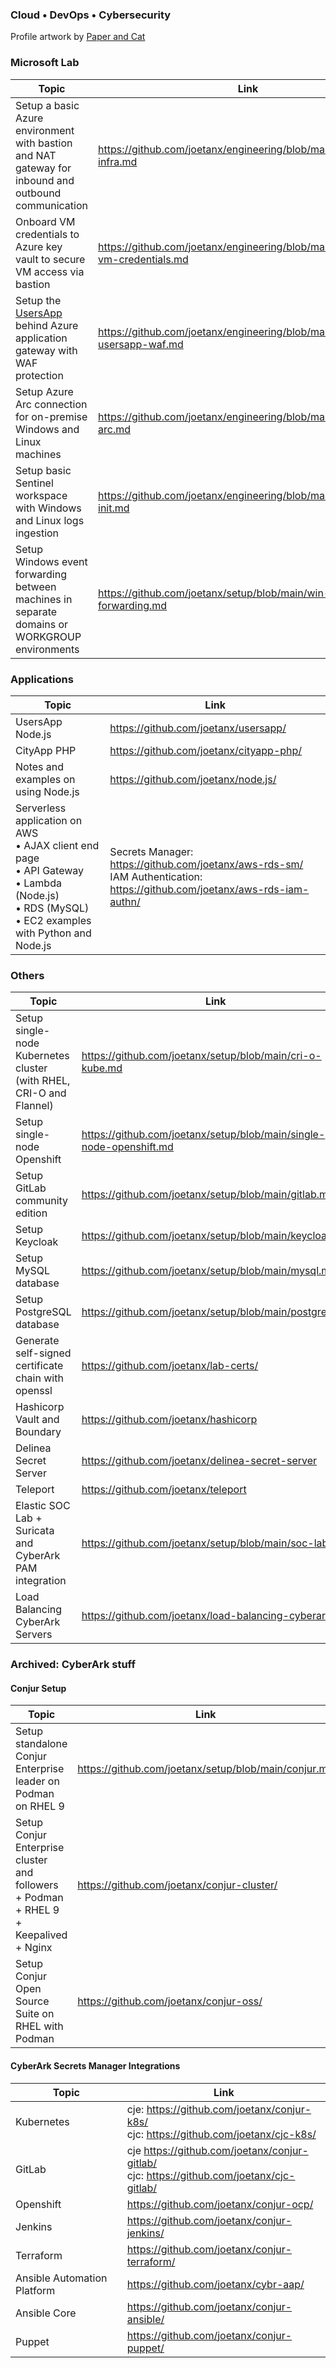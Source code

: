 ### Cloud • DevOps • Cybersecurity

Profile artwork by [Paper and Cat](https://www.instagram.com/paperandcat/)

### Microsoft Lab

|Topic|Link|
|---|---|
|Setup a basic Azure environment with bastion and NAT gateway for inbound and outbound communication|https://github.com/joetanx/engineering/blob/main/lab/basic-infra.md|
|Onboard VM credentials to Azure key vault to secure VM access via bastion|https://github.com/joetanx/engineering/blob/main/lab/akv-vm-credentials.md|
|Setup the [UsersApp](https://github.com/joetanx/usersapp/) behind Azure application gateway with WAF protection|https://github.com/joetanx/engineering/blob/main/lab/az-usersapp-waf.md|
|Setup Azure Arc connection for on-premise Windows and Linux machines|https://github.com/joetanx/engineering/blob/main/lab/az-arc.md|
|Setup basic Sentinel workspace with Windows and Linux logs ingestion|https://github.com/joetanx/engineering/blob/main/lab/sentinel-init.md|
|Setup Windows event forwarding between machines in separate domains or WORKGROUP environments|https://github.com/joetanx/setup/blob/main/win-event-forwarding.md|

### Applications

|Topic|Link|
|---|---|
|UsersApp Node.js|<https://github.com/joetanx/usersapp/>|
|CityApp PHP|<https://github.com/joetanx/cityapp-php/>|
|Notes and examples on using Node.js|<https://github.com/joetanx/node.js/>|
|Serverless application on AWS<br>• AJAX client end page<br>• API Gateway<br>• Lambda (Node.js)<br>• RDS (MySQL)<br>• EC2 examples with Python and Node.js|Secrets Manager: <https://github.com/joetanx/aws-rds-sm/><br>IAM Authentication: <https://github.com/joetanx/aws-rds-iam-authn/>|

### Others

|Topic|Link|
|---|---|
|Setup single-node Kubernetes cluster (with RHEL, CRI-O and Flannel)|<https://github.com/joetanx/setup/blob/main/cri-o-kube.md>|
|Setup single-node Openshift|<https://github.com/joetanx/setup/blob/main/single-node-openshift.md>|
|Setup GitLab community edition|<https://github.com/joetanx/setup/blob/main/gitlab.md>|
|Setup Keycloak|<https://github.com/joetanx/setup/blob/main/keycloak.md>|
|Setup MySQL database|<https://github.com/joetanx/setup/blob/main/mysql.md>|
|Setup PostgreSQL database|<https://github.com/joetanx/setup/blob/main/postgres.md>|
|Generate self-signed certificate chain with openssl|<https://github.com/joetanx/lab-certs/>|
|Hashicorp Vault and Boundary|<https://github.com/joetanx/hashicorp>|
|Delinea Secret Server|<https://github.com/joetanx/delinea-secret-server>|
|Teleport|<https://github.com/joetanx/teleport>|
|Elastic SOC Lab + Suricata and CyberArk PAM integration|<https://github.com/joetanx/setup/blob/main/soc-lab.md>|
|Load Balancing CyberArk Servers|<https://github.com/joetanx/load-balancing-cyberark/>|

### Archived: CyberArk stuff

#### Conjur Setup

|Topic|Link|
|---|---|
|Setup standalone Conjur Enterprise leader on Podman on RHEL 9|<https://github.com/joetanx/setup/blob/main/conjur.md>|
|Setup Conjur Enterprise cluster and followers + Podman + RHEL 9 + Keepalived + Nginx|<https://github.com/joetanx/conjur-cluster/>|
|Setup Conjur Open Source Suite on RHEL with Podman|<https://github.com/joetanx/conjur-oss/>|

#### CyberArk Secrets Manager Integrations

|Topic|Link|
|---|---|
|Kubernetes|cje: <https://github.com/joetanx/conjur-k8s/><br>cjc: <https://github.com/joetanx/cjc-k8s/>|
|GitLab|cje <https://github.com/joetanx/conjur-gitlab/><br>cjc: <https://github.com/joetanx/cjc-gitlab/>|
|Openshift|<https://github.com/joetanx/conjur-ocp/>|
|Jenkins|<https://github.com/joetanx/conjur-jenkins/>|
|Terraform|<https://github.com/joetanx/conjur-terraform/>|
|Ansible Automation Platform|<https://github.com/joetanx/cybr-aap/>|
|Ansible Core|<https://github.com/joetanx/conjur-ansible/>|
|Puppet|<https://github.com/joetanx/conjur-puppet/>|
